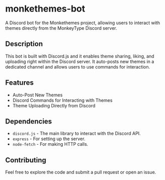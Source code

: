 # monkethemes-bot

A Discord bot for the Monkethemes project, allowing users to interact with themes directly from the MonkeyType Discord server.

## Description

This bot is built with Discord.js and it enables theme sharing, liking, and uploading right within the Discord server. It auto-posts new themes in a dedicated channel and allows users to use commands for interaction.

## Features

- Auto-Post New Themes
- Discord Commands for Interacting with Themes
- Theme Uploading Directly from Discord

## Dependencies

- `discord.js` - The main library to interact with the Discord API.
- `express` - For setting up the server.
- `node-fetch` - For making HTTP calls.

## Contributing

Feel free to explore the code and submit a pull request or open an issue.
